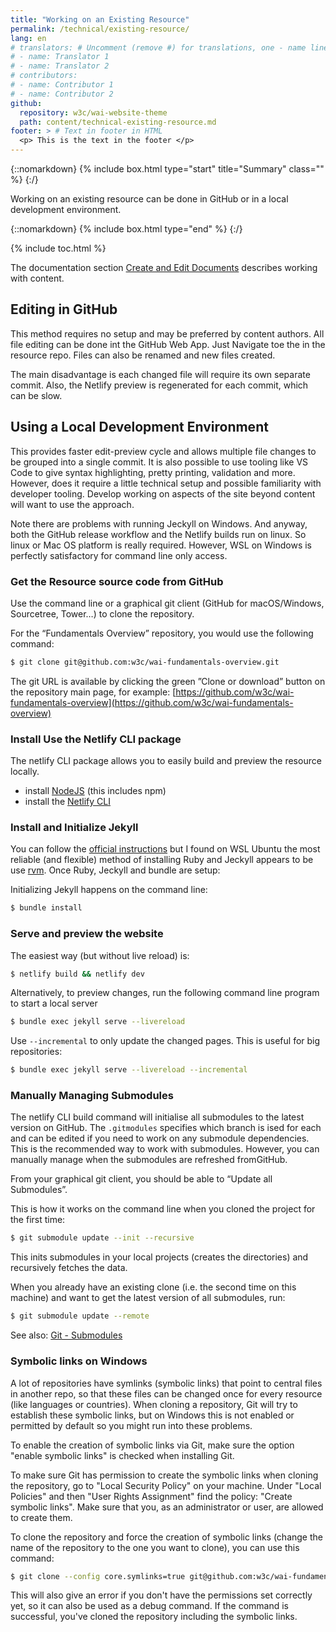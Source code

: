 ```yaml
---
title: "Working on an Existing Resource"
permalink: /technical/existing-resource/
lang: en
# translators: # Uncomment (remove #) for translations, one - name line per translator.
# - name: Translator 1
# - name: Translator 2
# contributors:
# - name: Contributor 1
# - name: Contributor 2
github:
  repository: w3c/wai-website-theme
  path: content/technical-existing-resource.md
footer: > # Text in footer in HTML
  <p> This is the text in the footer </p>
---
```


{::nomarkdown}
{% include box.html type="start" title="Summary" class="" %}
{:/}

Working on an existing resource can be done in GitHub or in a local development environment.

{::nomarkdown}
{% include box.html type="end" %}
{:/}

{% include toc.html %}

The documentation section [Create and Edit Documents](/writing/) describes working with content.

## Editing in GitHub

This method requires no setup and may be preferred by content authors. All file editing can be done int the GitHub Web App. Just Navigate toe the in the resource repo. Files can also be renamed and new files created.

The main disadvantage is each changed file will require its own separate commit. Also, the Netlify preview is regenerated for each commit, which can be slow.

## Using a Local Development Environment

This provides faster edit-preview cycle and allows multiple file changes to be grouped into a single commit. It is also possible to use tooling like VS Code to give syntax highlighting, pretty printing, validation and more. However, does it require a little technical setup and possible familiarity with developer tooling. Develop working on aspects of the site beyond content will want to use the approach.

Note there are problems with running Jeckyll on Windows. And anyway, both the GitHub release workflow and the Netlify builds run on linux. So linux or Mac OS platform is really required. However, WSL on Windows is perfectly satisfactory for command line only access.

### Get the Resource source code from GitHub

Use the command line or a graphical git client (GitHub for macOS/Windows, Sourcetree, Tower…) to clone the repository.

For the “Fundamentals Overview” repository, you would use the following command:

```bash
$ git clone git@github.com:w3c/wai-fundamentals-overview.git
```

The git URL is available by clicking the green ”Clone or download” button on the repository main page, for example: [https://github.com/w3c/wai-fundamentals-overview](https://github.com/w3c/wai-fundamentals-overview)

### Install Use the Netlify CLI package

The netlify CLI package allows you to easily build and preview the resource locally.

* install [NodeJS](https://nodejs.org/en/) (this includes npm)
* install the [Netlify CLI](https://docs.netlify.com/cli/get-started/)

### Install and Initialize Jekyll

You can follow the [official instructions](https://jekyllrb.com/docs/installation/) but I found on WSL Ubuntu the most reliable (and flexible)  method of installing Ruby and Jeckyll appears to be use [rvm](https://rvm.io/). Once Ruby, Jeckyll and bundle are setup:

Initializing Jekyll happens on the command line:

```bash
$ bundle install
```

### Serve and preview the website

The easiest way (but without live reload) is:

```bash
$ netlify build && netlify dev
```

Alternatively, to preview changes, run the following command line program to start a local server

```bash
$ bundle exec jekyll serve --livereload
```

Use `--incremental` to only update the changed pages. This is useful for big repositories:

```bash
$ bundle exec jekyll serve --livereload --incremental
```

### Manually Managing Submodules

The netlify CLI build command will initialise all submodules to the latest version on GitHub. The `.gitmodules` specifies which branch is ised for each and can be edited if you need to work on any submodule dependencies. This is the recommended way to work with submodules. However, you can manually manage when the submodules are refreshed fromGitHub.

From your graphical git client, you should be able to “Update all Submodules”.

This is how it works on the command line when you cloned the project for the first time:

```bash
$ git submodule update --init --recursive
```

This inits submodules in your local projects (creates the directories) and recursively fetches the data.

When you already have an existing clone (i.e. the second time on this machine) and want to get the latest version of all submodules, run:

```bash
$ git submodule update --remote
```

See also: [Git - Submodules](https://git-scm.com/book/en/v2/Git-Tools-Submodules)

### Symbolic links on Windows

A lot of repositories have symlinks (symbolic links) that point to central files in another repo, so that these files can be changed once for every resource (like languages or countries). When cloning a repository, Git will try to establish these symbolic links, but on Windows this is not enabled or permitted by default so you might run into these problems.

To enable the creation of symbolic links via Git, make sure the option "enable symbolic links" is checked when installing Git.

To make sure Git has permission to create the symbolic links when cloning the repository, go to "Local Security Policy" on your machine. Under "Local Policies" and then "User Rights Assignment" find the policy: "Create symbolic links". Make sure that you, as an administrator or user, are allowed to create them.

To clone the repository and force the creation of symbolic links (change the name of the repository to the one you want to clone), you can use this command: 

```bash
$ git clone --config core.symlinks=true git@github.com:w3c/wai-fundamentals-overview.git
```

This will also give an error if you don't have the permissions set correctly yet, so it can also be used as a debug command. If the command is successful, you've cloned the repository including the symbolic links.
